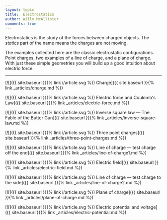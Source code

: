 ```yaml
---
layout: topic
title:  Electrostatics
author: Willy McAllister
comments: true
---
```


Electrostatics is the study of the forces between charged objects. The *statics* part of the name means the charges are not moving.

The examples collected here are the classic electrostatic configurations. Point charges, two examples of a line of charge, and a plane of charge. With just these simple geometries you will build up a good intuition about electric force.

----

[![]({{ site.baseurl }}{% link i/article.svg %}) Charge]({{ site.baseurl }}{% link _articles/charge.md %})

[![]({{ site.baseurl }}{% link i/article.svg %}) Electric force and Coulomb's Law]({{ site.baseurl }}{% link _articles/electric-force.md %})

[![]({{ site.baseurl }}{% link i/article.svg %}) Inverse square law — The Fable of the Butter Gun]({{ site.baseurl }}{% link _articles/inverse-square-law.md %})

[![]({{ site.baseurl }}{% link i/article.svg %}) Three point charges]({{ site.baseurl }}{% link _articles/three-point-charges.md %})

[![]({{ site.baseurl }}{% link i/article.svg %}) Line of charge — test charge off the end]({{ site.baseurl }}{% link _articles/line-of-charge1.md %})

[![]({{ site.baseurl }}{% link i/article.svg %}) Electric field]({{ site.baseurl }}{% link _articles/electric-field.md %})

[![]({{ site.baseurl }}{% link i/article.svg %}) Line of charge — test charge to the side]({{ site.baseurl }}{% link _articles/line-of-charge2.md %})

[![]({{ site.baseurl }}{% link i/article.svg %}) Plane of charge]({{ site.baseurl }}{% link _articles/plane-of-charge.md %})

[![]({{ site.baseurl }}{% link i/article.svg %}) Electric potential and voltage]({{ site.baseurl }}{% link _articles/electric-potential.md %})

